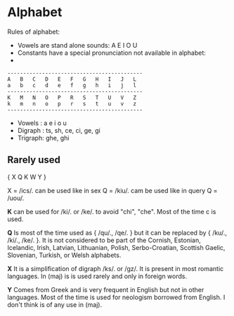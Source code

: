 # Alphabet

Rules of alphabet:

* Vowels are stand alone sounds: A E I O U
* Constants have a special pronunciation not available in alphabet:
* 

```
-------------------------------------------
A   B   C   D   E   F   G   H   I   J   L
a   b   c   d   e   f   g   h   i   j   l
-------------------------------------------
K   M   N   O   P   R   S   T   U   V   Z
k   m   n   o   p   r   s   t   u   v   z
-------------------------------------------
```

* Vowels  : a  e  i  o  u 
* Digraph : ts,   sh,   ce,  ci,  ge,  gi   
* Trigraph: ghe,  ghi

## Rarely used

{ X Q K W Y }

X = /ics/. can be used like in sex
Q = /kiu/. cam be used like in query
Q = /uou/. 

**K** can be used for /ki/. or /ke/. to avoid "chi", "che". Most of the time c is used.

**Q** 
Is most of the time used as { /qu/., /qe/. } but it can be replaced by { /ku/., /ki/., /ke/. }. It is not considered to be part of the Cornish, Estonian, Icelandic, Irish, Latvian, Lithuanian, Polish, Serbo-Croatian, Scottish Gaelic, Slovenian, Turkish, or Welsh alphabets.  

**X**
It is a simplification of digraph /ks/. or /gz/. It is present in most romantic languages. In (maj)  is is used rarely and only in foreign words.

**Y**
Comes from Greek and is very frequent in English but not in other languages. Most of the time is used for neologism borrowed from English. I don't think is of any use in (maj).




